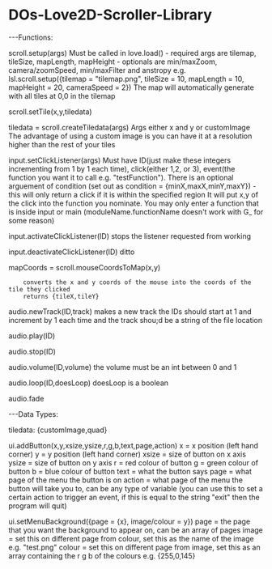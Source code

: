 # DOs-Love2D-Scroller-Library

---Functions:

scroll.setup(args)
	Must be called in love.load() - required args are tilemap, tileSize, mapLength, mapHeight - optionals are min/maxZoom, camera/zoomSpeed, min/maxFilter and anstropy
	e.g. lsl.scroll.setup({tilemap = "tilemap.png", tileSize = 10, mapLength = 10, mapHeight = 20, cameraSpeed = 2})
	The map will automatically generate with all tiles at 0,0 in the tilemap

scroll.setTile(x,y,tiledata)

tiledata = scroll.createTiledata(args)
	Args either x and y or customImage
	The advantage of using a custom image is you can have it at a resolution higher than the rest of your tiles

input.setClickListener(args)
		Must have ID(just make these integers incrementing from 1 by 1 each time), click(either 1,2, or 3), event(the function you want it to call e.g. "testFunction").
		There is an optional arguement of condition (set out as condition = {minX,maxX,minY,maxY}) - this will only return a click if it is within the specified region
		It will put x,y of the click into the function you nominate.
		You may only enter a function that is inside input or main (moduleName.functionName doesn't work with G_ for some reason)

input.activateClickListener(ID)
			stops the listener requested from working
			
input.deactivateClickListener(ID)
			ditto
			
mapCoords = scroll.mouseCoordsToMap(x,y)
		
		converts the x and y coords of the mouse into the coords of the tile they clicked
		returns {tileX,tileY}

audio.newTrack(ID,track)
		makes a new track
		the IDs should start at 1 and increment by 1 each time and the track shou;d be a string of the file location
		
audio.play(ID)

audio.stop(ID)

audio.volume(ID,volume)
		the volume must be an int between 0 and 1

audio.loop(ID,doesLoop)
		doesLoop is a boolean
		
audio.fade

---Data Types:

tiledata:
	{customImage,quad}
	
ui.addButton(x,y,xsize,ysize,r,g,b,text,page,action)
	x = x position (left hand corner)
	y = y position (left hand corner)
	xsize = size of button on x axis
	ysize = size of button on y axis
	r = red colour of button
	g = green colour of button
	b = blue colour of button
	text = what the button says
	page = what page of the menu the button is on
	action = what page of the menu the button will take you to, can be any type of variable (you can use this to set a certain action to trigger an event, if this is equal to the string "exit" then the program will quit)

ui.setMenuBackground({page = {x}, image/colour = y})
	page = the page that you want the background to appear on, can be an array of pages
	image = set this on different page from colour, set this as the name of the image e.g. "test.png"
	colour = set this on different page from image, set this as an array containing the r g b of the colours e.g. {255,0,145}